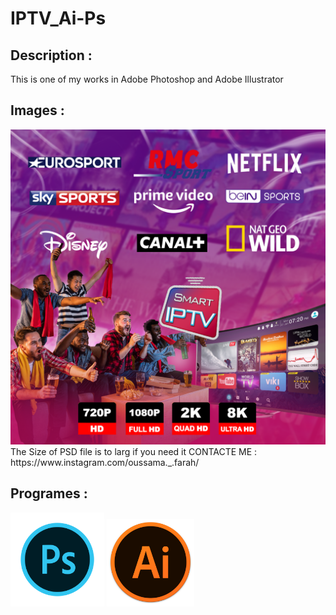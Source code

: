 # IPTV_Ai-Ps

## Description :
This is one of my works in Adobe Photoshop and Adobe Illustrator

## Images :
<img src="post_IPTV.png" alt="Description" width="700"/>
The Size of PSD file is to larg if you need it CONTACTE ME : https://www.instagram.com/oussama._.farah/

## Programes :
<img src="photoshop.png" alt="Description" width="150"/>
<img src="illustrator.png" alt="Description" width="140"/>
